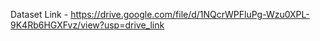 Dataset Link - https://drive.google.com/file/d/1NQcrWPFluPg-Wzu0XPL-9K4Rb6HGXFvz/view?usp=drive_link
